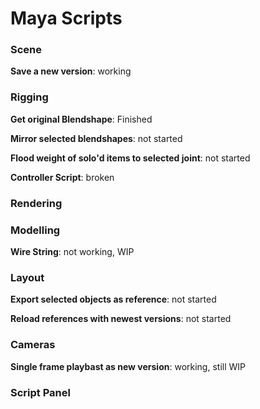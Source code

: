 # Maya Scripts

### Scene
**Save a new version**: working


### Rigging
**Get original Blendshape**: Finished

**Mirror selected blendshapes**: not started

**Flood weight of solo'd items to selected joint**: not started

**Controller Script**: broken

### Rendering

### Modelling
**Wire String**: not working, WIP

### Layout
**Export selected objects as reference**: not started

**Reload references with newest versions**: not started

### Cameras
**Single frame playbast as new version**: working, still WIP

### Script Panel
